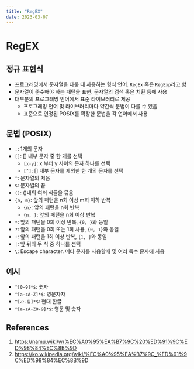 ```yaml
---
title: "RegEX"
date: 2023-03-07
---
```


# RegEX

## 정규 표현식

- 프로그래밍에서 문자열을 다룰 때 사용하는 형식 언어. `RegEx` 혹은 `RegExp`라고 함
- 문자열이 준수해야 하는 패턴을 표현. 문자열의 검색 혹은 치환 등에 사용
- 대부분의 프로그래밍 언어에서 표준 라이브러리로 제공
  - 프로그래밍 언어 및 라이브러리마다 약간씩 문법이 다를 수 있음
  - 표준으로 인정된 POSIX를 확장한 문법을 각 언어에서 사용

## 문법 (POSIX)

- `.`: 1개의 문자
- `[]`: [] 내부 문자 중 한 개를 선택
  - `[x-y]`: x 부터 y 사이의 문자 하나를 선택
  - `[^]`: [] 내부 문자를 제외한 한 개의 문자를 선택
- `^`: 문자열의 처음
- `$`: 문자열의 끝
- `()`: ()내의 여러 식들을 묶음
- `{n, m}`: 앞의 패턴을 n회 이상 m회 이하 반복
  - `{n}`: 앞의 패턴을 n회 반복
  - `{n, }`: 앞의 패턴을 n회 이상 반복
- `*`: 앞의 패턴을 0회 이상 반복, `{0, }`와 동일
- `?`: 앞의 패턴을 0회 또는 1회 사용, `{0, 1}`와 동일
- `+`: 앞의 패턴을 1회 이상 반복, `{1, }`와 동일
- `|`: 앞 뒤의 두 식 중 하나를 선택
- `\`: Escape character. 메타 문자를 사용할때 및 여러 특수 문자에 사용

## 예시

- `^[0-9]*$`: 숫자
- `^[a-zA-Z]*$`: 영문자자
- `^[가-힣]*$`: 현대 한글
- `^[a-zA-Z0-9]*$`: 영문 및 숫자

## References

1. https://namu.wiki/w/%EC%A0%95%EA%B7%9C%20%ED%91%9C%ED%98%84%EC%8B%9D
2. https://ko.wikipedia.org/wiki/%EC%A0%95%EA%B7%9C_%ED%91%9C%ED%98%84%EC%8B%9D
